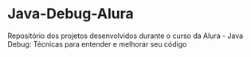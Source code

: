 # Java-Debug-Alura
Repositório dos projetos desenvolvidos durante o curso da Alura - Java Debug: Técnicas para entender e melhorar seu código
